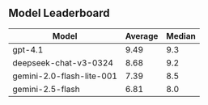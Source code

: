 ## Model Leaderboard

| Model                     | Average | Median |
| ------------------------- | ------- | ------ |
| gpt-4.1                   | 9.49    | 9.3    |
| deepseek-chat-v3-0324     | 8.68    | 9.2    |
| gemini-2.0-flash-lite-001 | 7.39    | 8.5    |
| gemini-2.5-flash          | 6.81    | 8.0    |
